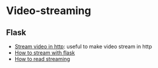 # Video-streaming 

## Flask 

- [Stream video in http](https://www.pyimagesearch.com/2019/09/02/opencv-stream-video-to-web-browser-html-page/): useful to make video stream in http
- [How to stream with flask](https://blog.miguelgrinberg.com/post/video-streaming-with-flask/page/8)
- [How to read streaming](https://2.python-requests.org/en/latest/user/advanced/#streaming-requests)